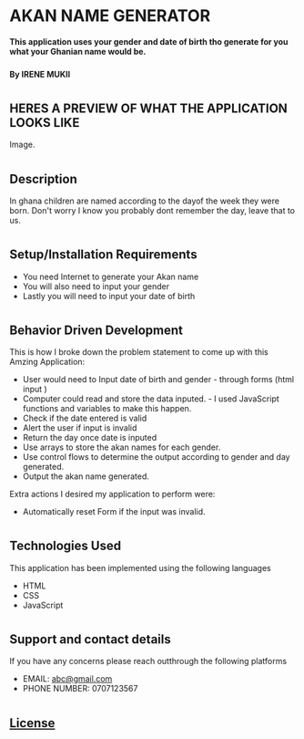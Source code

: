 # AKAN NAME GENERATOR
#### This application uses your gender and date of birth tho generate for you what your Ghanian name would be.
### 
#### By **IRENE MUKII**
#
## HERES A PREVIEW OF WHAT THE APPLICATION LOOKS LIKE 

Image.

#
## Description
In ghana children are named according to the dayof the week they were born. 
Don't worry I know you probably dont remember the day, leave that to us.
#

## Setup/Installation Requirements
* You need Internet to generate your Akan name
* You will also need to input your gender
* Lastly you will need to input your date of birth
#
## Behavior Driven Development
This is how I broke down the problem statement to come up with this Amzing Application:

* User would need to Input date of birth and gender - through forms (html input )
* Computer could read and store the data inputed. - I used JavaScript functions and variables to make this happen.
* Check if the date entered is valid
* Alert the user if input is invalid
* Return the day once date is inputed
* Use arrays to store the akan names for each gender.
* Use control flows to determine the output according to gender and day generated.
* Output the akan name generated.

Extra actions I desired my application to perform were:
* Automatically reset Form if the input was invalid.

#
## Technologies Used
This application has been implemented using the following languages
* HTML
* CSS 
* JavaScript
#
## Support and contact details
If you have any concerns please reach outthrough the following platforms
* EMAIL: abc@gmail.com 
* PHONE NUMBER: 0707123567
#
## [License](/home/ronnie/Documents/moringa-school-projects/wk2-akan-names/LICENSE)
